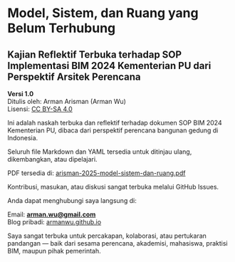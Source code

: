 # Model, Sistem, dan Ruang yang Belum Terhubung

## Kajian Reflektif Terbuka terhadap SOP Implementasi BIM 2024 Kementerian PU dari Perspektif Arsitek Perencana

**Versi 1.0**  
Ditulis oleh: Arman Arisman (Arman Wu)  
Lisensi: [CC BY-SA 4.0](https://creativecommons.org/licenses/by-sa/4.0/)

Ini adalah naskah terbuka dan reflektif terhadap dokumen SOP BIM 2024 Kementerian PU, dibaca dari perspektif perencana bangunan gedung di Indonesia.

Seluruh file Markdown dan YAML tersedia untuk ditinjau ulang, dikembangkan, atau dipelajari.

PDF tersedia di: [arisman-2025-model-sistem-dan-ruang.pdf](./arisman-2025-model-sistem-dan-ruang.pdf)

Kontribusi, masukan, atau diskusi sangat terbuka melalui GitHub Issues.

Anda dapat menghubungi saya langsung di:

Email: **arman.wu@gmail.com**  
Blog pribadi: [armanwu.github.io](https://armanwu.github.io)

Saya sangat terbuka untuk percakapan, kolaborasi, atau pertukaran pandangan — baik dari sesama perencana, akademisi, mahasiswa, praktisi BIM, maupun pihak pemerintah.

